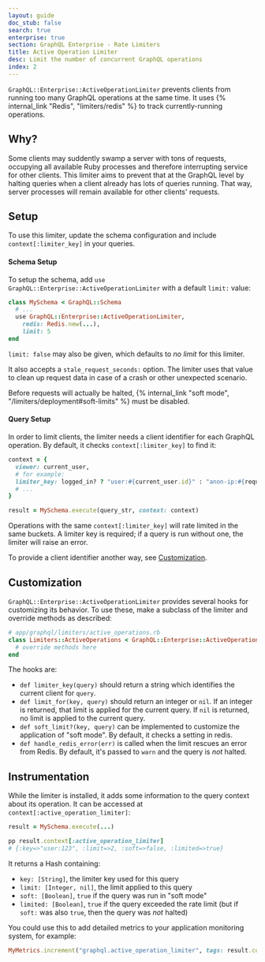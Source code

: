 ```yaml
---
layout: guide
doc_stub: false
search: true
enterprise: true
section: GraphQL Enterprise - Rate Limiters
title: Active Operation Limiter
desc: Limit the number of concurrent GraphQL operations
index: 2
---
```


`GraphQL::Enterprise::ActiveOperationLimiter` prevents clients from running too many GraphQL operations at the same time. It uses {% internal_link "Redis", "limiters/redis" %} to track currently-running operations.

## Why?

Some clients may suddently swamp a server with tons of requests, occupying all available Ruby processes and therefore interrupting service for other clients. This limiter aims to prevent that at the GraphQL level by halting queries when a client already has lots of queries running. That way, server processes will remain available for other clients' requests.

## Setup

To use this limiter, update the schema configuration and include `context[:limiter_key]` in your queries.

#### Schema Setup

To setup the schema, add `use GraphQL::Enterprise::ActiveOperationLimiter` with a default `limit:` value:

```ruby
class MySchema < GraphQL::Schema
  # ...
  use GraphQL::Enterprise::ActiveOperationLimiter,
    redis: Redis.new(...),
    limit: 5
end
```

`limit: false` may also be given, which defaults to _no limit_ for this limiter.

It also accepts a `stale_request_seconds:` option. The limiter uses that value to clean up request data in case of a crash or other unexpected scenario.

Before requests will actually be halted, {% internal_link "soft mode", "/limiters/deployment#soft-limits" %} must be disabled.

#### Query Setup

In order to limit clients, the limiter needs a client identifier for each GraphQL operation. By default, it checks `context[:limiter_key]` to find it:

```ruby
context = {
  viewer: current_user,
  # for example:
  limiter_key: logged_in? ? "user:#{current_user.id}" : "anon-ip:#{request.remote_ip}",
  # ...
}

result = MySchema.execute(query_str, context: context)
```

Operations with the same `context[:limiter_key]` will rate limited in the same buckets. A limiter key is required; if a query is run without one, the limiter will raise an error.

To provide a client identifier another way, see [Customization](#customization).

## Customization

`GraphQL::Enterprise::ActiveOperationLimiter` provides several hooks for customizing its behavior. To use these, make a subclass of the limiter and override methods as described:

```ruby
# app/graphql/limiters/active_operations.rb
class Limiters::ActiveOperations < GraphQL::Enterprise::ActiveOperationsLimiter
  # override methods here
end
```

The hooks are:

- `def limiter_key(query)` should return a string which identifies the current client for `query`.
- `def limit_for(key, query)` should return an integer or `nil`. If an integer is returned, that limit is applied for the current query. If `nil` is returned, no limit is applied to the current query.
- `def soft_limit?(key, query)` can be implemented to customize the application of "soft mode". By default, it checks a setting in redis.
- `def handle_redis_error(err)` is called when the limit rescues an error from Redis. By default, it's passed to `warn` and the query is _not_ halted.

## Instrumentation

While the limiter is installed, it adds some information to the query context about its operation. It can be accessed at `context[:active_operation_limiter]`:

```ruby
result = MySchema.execute(...)

pp result.context[:active_operation_limiter]
# {:key=>"user:123", :limit=>2, :soft=>false, :limited=>true}
```

It returns a Hash containing:

- `key: [String]`, the limiter key used for this query
- `limit: [Integer, nil]`, the limit applied to this query
- `soft: [Boolean]`, `true` if the query was run in "soft mode"
- `limited: [Boolean]`, `true` if the query exceeded the rate limit (but if `soft:` was also `true`, then the query was _not_ halted)

You could use this to add detailed metrics to your application monitoring system, for example:

```ruby
MyMetrics.increment("graphql.active_operation_limiter", tags: result.context[:active_operation_limiter])
```
